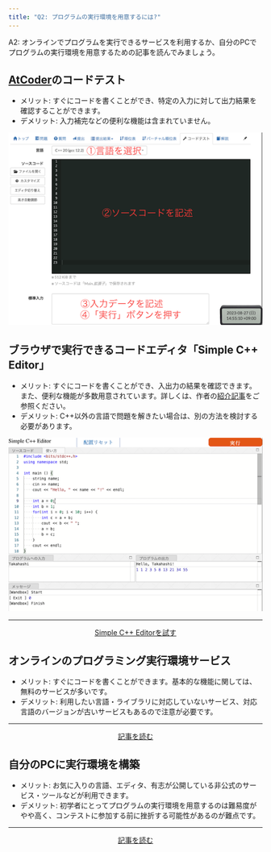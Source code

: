 ```yaml
---
title: "Q2: プログラムの実行環境を用意するには?"
---
```


A2: オンラインでプログラムを実行できるサービスを利用するか、自分のPCでプログラムの実行環境を用意するための記事を読んでみましょう。

## [AtCoder](https://atcoder.jp/)のコードテスト

- メリット: すぐにコードを書くことができ、特定の入力に対して出力結果を確認することができます。
- デメリット: 入力補完などの便利な機能は含まれていません。

<div align="center">
  <img loading = "lazy" src="../../images/official/code_test.png" alt="virtual participation">
</div>

## ブラウザで実行できるコードエディタ「Simple C++ Editor」

- メリット: すぐにコードを書くことができ、入出力の結果を確認できます。また、便利な機能が多数用意されています。詳しくは、作者の[紹介記事](https://qiita.com/TumoiYorozu/items/7a9b862071edd5427200)をご参照ください。
- デメリット: C++以外の言語で問題を解きたい場合は、別の方法を検討する必要があります。

<div align="center">
  <img loading = "lazy" src="../../images/web_app/simple_cpp_editor.png" alt="simple cpp editor">
</div>

---

  <div align="center">
    <a href="https://tumoiyorozu.github.io/SimpleCppEditor/">Simple C++ Editorを試す</a>
  </div>

## オンラインのプログラミング実行環境サービス

- メリット: すぐにコードを書くことができます。基本的な機能に関しては、無料のサービスが多いです。
- デメリット: 利用したい言語・ライブラリに対応していないサービス、対応言語のバージョンが古いサービスもあるので注意が必要です。

---

  <div align="center">
    <a href="https://paiza.hatenablog.com/entry/2020/09/29/140000">記事を読む</a>
  </div>

## 自分のPCに実行環境を構築

- メリット: お気に入りの言語、エディタ、有志が公開している非公式のサービス・ツールなどが利用できます。
- デメリット: 初学者にとってプログラムの実行環境を用意するのは難易度がやや高く、コンテストに参加する前に挫折する可能性があるのが難点です。

---

  <div align="center">
    <a href="../../articles/development_env">記事を読む</a>
  </div>
